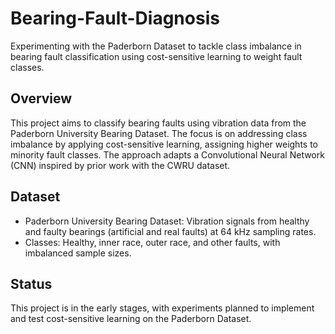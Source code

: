 # Bearing-Fault-Diagnosis

Experimenting with the Paderborn Dataset to tackle class imbalance in bearing fault classification using cost-sensitive learning to weight fault classes.

## Overview

This project aims to classify bearing faults using vibration data from the Paderborn University Bearing Dataset. The focus is on addressing class imbalance by applying cost-sensitive learning, assigning higher weights to minority fault classes. The approach adapts a Convolutional Neural Network (CNN) inspired by prior work with the CWRU dataset.

## Dataset

- Paderborn University Bearing Dataset: Vibration signals from healthy and faulty bearings (artificial and real faults) at 64 kHz sampling rates.
- Classes: Healthy, inner race, outer race, and other faults, with imbalanced sample sizes.

## Status
This project is in the early stages, with experiments planned to implement and test cost-sensitive learning on the Paderborn Dataset.





